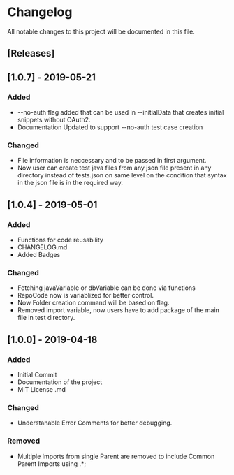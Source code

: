 # Changelog

All notable changes to this project will be documented in this file.

## [Releases]

## [1.0.7] - 2019-05-21

### Added

- --no-auth flag added that can be used in --initialData that creates initial snippets without OAuth2.
- Documentation Updated to support --no-auth test case creation

### Changed

- File information is neccessary and to be passed in first argument.
- Now user can create test java files from any json file present in any directory instead of tests.json on same level on the condition that syntax in the json file is in the required way.

## [1.0.4] - 2019-05-01

### Added

- Functions for code reusability
- CHANGELOG.md
- Added Badges

### Changed

- Fetching javaVariable or dbVariable can be done via functions
- RepoCode now is variablized for better control.
- Now Folder creation command will be based on flag.
- Removed import variable, now users have to add package of the main file in test directory.

## [1.0.0] - 2019-04-18

### Added

- Initial Commit
- Documentation of the project
- MIT License .md

### Changed

- Understanable Error Comments for better debugging.

### Removed

- Multiple Imports from single Parent are removed to include Common Parent Imports using .\*;
